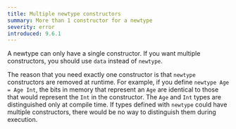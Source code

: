 ```yaml
---
title: Multiple newtype constructors
summary: More than 1 constructor for a newtype
severity: error
introduced: 9.6.1
---
```


A newtype can only have a single constructor. If you want multiple
constructors, you should use `data` instead of `newtype`.

The reason that you need exactly one constructor is that `newtype` constructors
are removed at runtime.
For example, if you define `newtype Age = Age Int`, the bits in memory that represent
an `Age` are identical to those that would represent the `Int` in the constructor.
The `Age` and `Int` types are distinguished only at compile time.
If types defined with `newtype` could have multiple constructors, there would be no way to distinguish them during execution.
